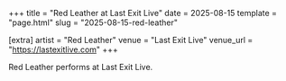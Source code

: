 +++
title = "Red Leather at Last Exit Live"
date = 2025-08-15
template = "page.html"
slug = "2025-08-15-red-leather"

[extra]
artist = "Red Leather"
venue = "Last Exit Live"
venue_url = "https://lastexitlive.com"
+++

Red Leather performs at Last Exit Live.
